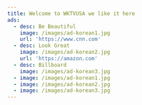 ```yaml
---
title: Welcome to WKTVUSA we like it here
ads:
  - desc: Be Beautiful
    image: /images/ad-korean1.jpg
    url: 'https://www.cnn.com'
  - desc: Look Great
    image: /images/ad-korean2.jpg
    url: 'https://amazon.com'
  - desc: Billboard
    image: /images/ad-korean3.jpg
  - image: /images/ad-korean1.jpg
  - image: /images/ad-korean2.jpg
  - image: /images/ad-korean3.jpg
---
```


